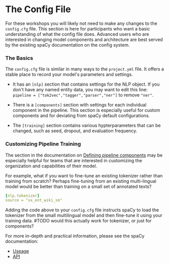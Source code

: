 The Config File
=======================

For these workshops you will likely not need to make any changes to the `config.cfg` file. This section is here for participants who want a basic understanding of what the config file does. Advanced users who are interested in changing model components and architecture are best served by the existing spaCy documentation on the config system.    

### The Basics

The `config.cfg` file is similar in many ways to the `project.yml` file. It offers a stable place to record your model's parameters and settings.  

- It has an `[nlp]` section that contains settings for the NLP object. If you don't have any named entity data, you may want to edit this line: `pipeline = ["tok2vec","tagger","parser","ner"]` to remove `"ner"`.
 
- There is a `[components]` section with settings for each individual component in the pipeline.  This section is especially useful for custom components and for deviating from spaCy default configurations. 
- The `[training]` section contains various hypterparameters that can be changed, such as seed, dropout, and evaluation frequency. 

### Customizing Pipeline Training 

The section in the documentation on [Defining pipeline components](https://spacy.io/usage/training#config-components) may be especially helpful for teams that are interested in customizing the organization and capabilities of their model.  

For example, what if you want to fine-tune an existing tokenizer rather than training from scratch?  Perhaps fine-tuning from an existing multi-lingual model would be better than training on a small set of annotated texts? 

```yaml
[nlp.tokenizer]
source = "xx_ent_wiki_sm"
```
Adding the code above to your `config.cfg` file instructs spaCy to load the tokenizer from the small multilingual model and then fine-tune it using your training data.  #TODO would this actually work for tokenizer, or just for components?


For more in-depth and practical information, please see the spaCy documentation:
- [Useage](https://spacy.io/usage/training#config)
- [API](https://spacy.io/api/data-formats#config)


